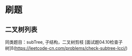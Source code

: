 # 刷题

## 二叉树列表

同类题目：subTree, 子结构，二叉树剪枝
[面试题04.10检查子树]ß(https://leetcode-cn.com/problems/check-subtree-lcci/)